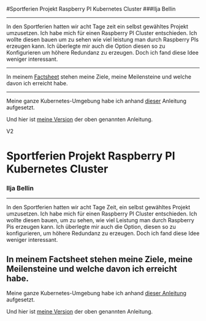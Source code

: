 #Sportferien Projekt Raspberry PI Kubernetes Cluster
###Ilja Bellin

---
In den Sportferien hatten wir acht Tage zeit ein selbst gewähltes Projekt umzusetzen. Ich habe mich für einen Raspberry PI Cluster entschieden. Ich wollte diesen bauen um zu sehen wie viel leistung man durch Raspberry PIs erzeugen kann. Ich überlegte mir auch die Option diesen so zu Konfigurieren um höhere Redundanz zu erzeugen. Doch ich fand diese Idee weniger interessant.

---

In meinem [Factsheet](https://github.com/IljaBellin/Sportferienprojekt-Cluster/blob/main/Factsheet%20Raspberry%20PI%20Cluster.docx) stehen meine Ziele, meine Meilensteine
und welche davon ich erreicht habe.

---
Meine ganze Kubernetes-Umgebung habe ich anhand [dieser](https://ubuntu.com/tutorials/how-to-kubernetes-cluster-on-raspberry-pi#1-overview) Anleitung aufgesetzt.

Und hier ist [meine Version](https://github.com/IljaBellin/Sportferienprojekt-Cluster/blob/main/Wie%20ich%20meine%20Raspberry%20PIs%20konfiguriere.md) der oben genannten Anleitung.




V2

# Sportferien Projekt Raspberry PI Kubernetes Cluster
### Ilja Bellin
---
In den Sportferien hatten wir acht Tage Zeit, ein selbst gewähltes Projekt umzusetzen. Ich habe mich für einen Raspberry PI Cluster entschieden. Ich wollte diesen bauen, um zu sehen, wie viel Leistung man durch Raspberry Pis erzeugen kann. Ich überlegte mir auch die Option, diesen so zu konfigurieren, um höhere Redundanz zu erzeugen. Doch ich fand diese Idee weniger interessant.

In meinem Factsheet stehen meine Ziele, meine Meilensteine und welche davon ich erreicht habe.
---
Meine ganze Kubernetes-Umgebung habe ich anhand [dieser Anleitung](https://opensource.com/article/20/6/kubernetes-raspberry-pi) aufgesetzt.

Und hier ist [meine Version](https://github.com/IljaBellin/Sportferienprojekt-Cluster/blob/main/Wie%20ich%20meine%20Raspberry%20PIs%20konfiguriere.md) der oben genannten Anleitung.
